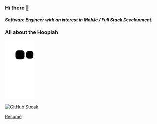 ### Hi there 👋

##### Software Engineer with an interest in Mobile / Full Stack Development. 


### All about the Hooplah
![snake gif](https://raw.githubusercontent.com/bsoong/bsoong/output/github-contribution-grid-snake.svg)

[![GitHub Streak](https://github-readme-streak-stats.herokuapp.com?user=bsoong&theme=buefy-dark)](https://git.io/streak-stats)

[Resume](https://docs.google.com/document/d/1xVGDN7O_gfJF2uxof5SlQz95ssRpTjQLi5lAy15MQpU/edit?usp=sharing)

<!--
**Bsoong/bsoong** 

[![Brandon's GitHub stats](https://github-readme-stats.vercel.app/api?username=bsoong)](https://github.com/anuraghazra/github-readme-stats)

All about the Hooplah
-->
